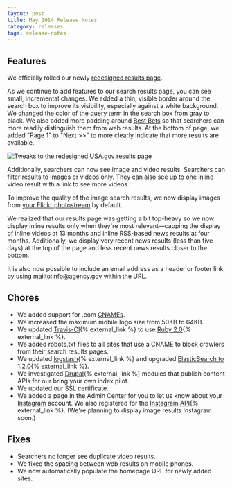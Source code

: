 ```yaml
---
layout: post
title: May 2014 Release Notes
category: releases
tags: release-notes
---
```


## Features

We officially rolled our newly [redesigned results page](http://localhost:4000/blog/serp-redesign.html).

As we continue to add features to our search results page, you can see small, incremental changes. We added a thin, visible border around the search box to improve its visibility, especially against a white background. We changed the color of the query term in the search box from gray to black. We also added more padding around [Best Bets](/manual/best-bets-text.html) so that searchers can more readily distinguish them from web results. At the bottom of page, we added "Page 1" to "Next >>" to more clearly indicate that more results are available.

[![Tweaks to the redesigned USA.gov results page](http://f22818b4dfc10241d8a3-f1564c64756a8cfee25b6b19953b1d23.r31.cf2.rackcdn.com/release-05-2014-usa-huricane.png "Tweaks to the redesigned USA.gov results page")](http://search.usa.gov/search?affiliate=usagov&query=huricane)

Additionally, searchers can now see image and video results. Searchers can filter results to images or videos only. They can also see up to one inline video result with a link to see more videos. 

To improve the quality of the image search results, we now display images from [your Flickr photostream](/manual/flickr.html) by default.

We realized that our results page was getting a bit top-heavy so we now display inline results only when they're most relevant&mdash;capping the display of inline videos at 13 months and inline RSS-based news results at four months. Additionally, we display very recent news results (less than five days) at the top of the page and less recent news results closer to the bottom.

It is also now possible to include an email address as a header or footer link by using mailto:info@agency.gov within the URL. 

## Chores

* We added support for .com [CNAMEs](/manual/cname.html).
* We increased the maximum mobile logo size from 50KB to 64KB.
* We updated [Travis-CI](https://travis-ci.org/){% external_link %} to use [Ruby 2.0](https://www.ruby-lang.org/en/downloads/){% external_link %}.
* We added robots.txt files to all sites that use a CNAME to block crawlers from their search results pages.
* We updated [logstash](http://logstash.net/){% external_link %} and upgraded [ElasticSearch to 1.2.0](http://www.elasticsearch.org/downloads/1-2-0/){% external_link %}.
* We investigated [Drupal](http://www.drupal.org){% external_link %} modules that publish content APIs for our bring your own index pilot.
* We updated our SSL certificate.
* We added a page in the Admin Center for you to let us know about your [Instagram](/manual/instagram.html) account. We also registered for the [Instagram API](http://instagram.com/developer/){% external_link %}. (We're planning to display image results Instagram soon.) 


## Fixes

* Searchers no longer see duplicate video results.
* We fixed the spacing between web results on mobile phones.
* We now automatically populate the homepage URL for newly added sites.